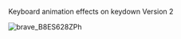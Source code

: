 Keyboard animation effects on keydown Version 2

![brave_B8ES628ZPh](https://github.com/ConnorJ-Github/Keyboard-Animation/assets/149539076/e6ee869d-ab75-4008-81f9-d109b3417c52)
